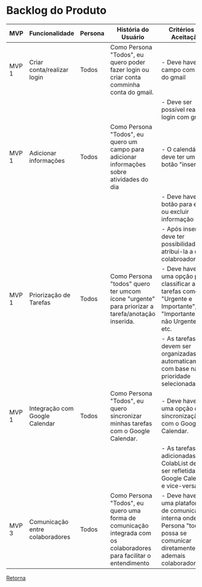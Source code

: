 # Backlog do Produto

| MVP   | Funcionalidade                 | Persona | História do Usuário                                                                                                       | Critérios de Aceitação                                                                                                                                   |
|-------|--------------------------------|---------|---------------------------------------------------------------------------------------------------------------------------|----------------------------------------------------------------------------------------------------------------------------------------------------------|
| MVP 1 | Criar conta/realizar login     | Todos     | Como Persona "Todos", eu quero poder fazer login ou criar conta comminha conta do gmail.                             | - Deve haver um campo com API do gmail |                                                                                                 
|       |                                |         |                                                                                                                           | - Deve ser possível realizar login com gmail..                                                                            |                                                                        |
| MVP 1 | Adicionar informações          | Todos   | Como Persona "Todos", eu quero um campo para adicionar informações sobre atividades do dia                            | - O calendário deve ter um botão "inserir"    |                                                                            
|       |                                |         |                                                                                                                           | - Deve haver botão para editar ou excluir informação                                                                      |
|       |                                |         |                                                                                                                           | - Após inserida, deve ter possibilidade de atribui-la a outro colabroador.                                       |
| MVP 1 | Priorização de Tarefas         | Todos   | Como Persona "todos" quero ter umcom ícone "urgente" para priorizar a tarefa/anotação inserida.                          | - Deve haver uma opção para classificar as tarefas como "Urgente e Importante", "Importante mas não Urgente", etc.    |
|       |                                |         |                                                                                                                           | - As tarefas devem ser organizadas automaticamente com base na prioridade selecionada.                                                                   |
| MVP 1 | Integração com Google Calendar | Todos   | Como Persona "Todos", eu quero sincronizar minhas tarefas com o Google Calendar.                                          | - Deve haver uma opção de sincronização com o Google Calendar.                                                                                           |
|       |                                |         |                                                                                                                           | - As tarefas adicionadas no ColabList devem ser refletidas no Google Calendar e vice-versa.                             |
| MVP 3 | Comunicação entre colaboradores| Todos   | Como Persona "Todos", eu quero uma forma de comunicação integrada com os colaboradores para facilitar o entendimento     | - Deve haver uma plataforma de comunicação interna onde a Persona "todos" possa se comunicar diretamente com ademais colaboradores.                          |

[Retorna](../README.md)
